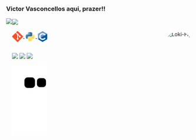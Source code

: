 ### Victor Vasconcellos aqui, prazer!!
<div>
  <a href="https://github.com/VictorVasconcellos42">
  <img align="left" height="180em" src="https://github-readme-stats.vercel.app/api?username=VictorVasconcellos42&show_icons=true&theme=midnight-purple&include_all_commits=true&count_private=true"/>
  <img align="center" height="180em" src="https://github-readme-stats.vercel.app/api/top-langs/?username=VictorVasconcellos42&layout=compact&langs_count=7&theme=midnight-purple"/>
</div>
  <div style="display: inline_block"><br>
  <img align="center" alt="Vitu-Git" height="30" width="30" src="https://github.com/devicons/devicon/blob/master/icons/git/git-plain.svg">
  <img align="center" alt="Vitu-Python" height="30" width="30" src="https://raw.githubusercontent.com/devicons/devicon/master/icons/python/python-original.svg">
  <img align="center" alt="Vitu-C" height="30" width="30" src="https://github.com/devicons/devicon/blob/master/icons/c/c-original.svg">
  <img align="right" alt="Loki-Fig" height="150" style="border-radius:50px;" src="https://i.pinimg.com/originals/e5/fc/78/e5fc7815746e409722e32e7e19ffc469.jpg">
</div>
 
  ##

  <div> 
  <a href="https://instagram.com/vt_vasconcellos" target="_blank"><img src="https://img.shields.io/badge/-INSTAGRAM-%23E4410F?style=for-the-badge&logo=instagram&logoColor=white" target="_blank"></a>
  <a href = "mailto:victorvasconcellos42@gmail.com"><img src="https://img.shields.io/badge/-Gmail-%23333?style=for-the-badge&logo=gmail&logoColor=white" target="_blank"></a>
  <a href="https://www.linkedin.com/in/victorvasconcellos42/" target="_blank"><img src="https://img.shields.io/badge/-LinkedIn-%230077B5?style=for-the-badge&logo=linkedin&logoColor=white" target="_blank"></a> 
 
  ![Snake animation](https://github.com/rafaballerini/rafaballerini/blob/output/github-contribution-grid-snake.svg)
 
</div>
